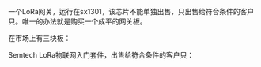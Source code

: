 一个LoRa网关，运行在sx1301，该芯片不能单独出售，只出售给符合条件的客户只。唯一的办法就是购买一个成平的网关板。

在市场上有三块板：

Semtech LoRa物联网入门套件，出售给符合条件的客户只：
